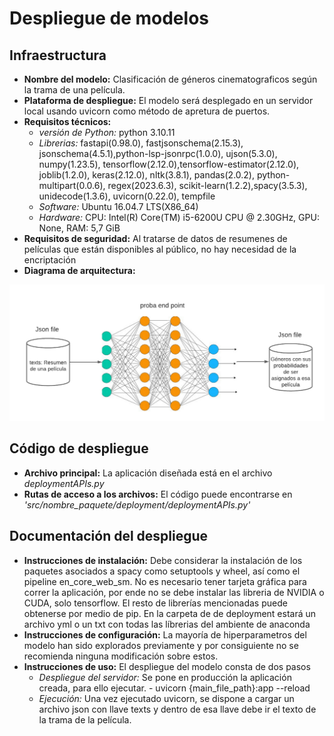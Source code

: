 # Despliegue de modelos

## Infraestructura

- **Nombre del modelo:** Clasificación de géneros cinematograficos según la trama de una película.
- **Plataforma de despliegue:** El modelo será desplegado en un servidor local usando uvicorn como método de apretura de puertos.
- **Requisitos técnicos:** 
    - *versión de Python:* python 3.10.11
    - *Librerias:* fastapi(0.98.0), fastjsonschema(2.15.3), jsonschema(4.5.1),python-lsp-jsonrpc(1.0.0), ujson(5.3.0), numpy(1.23.5), tensorflow(2.12.0),tensorflow-estimator(2.12.0),
      joblib(1.2.0), keras(2.12.0), nltk(3.8.1), pandas(2.0.2), python-multipart(0.0.6), regex(2023.6.3), scikit-learn(1.2.2),spacy(3.5.3), unidecode(1.3.6), uvicorn(0.22.0), tempfile
    - *Software:* Ubuntu 16.04.7 LTS(X86_64)
    - *Hardware:* CPU: Intel(R) Core(TM) i5-6200U CPU @ 2.30GHz, GPU: None, RAM: 5,7 GiB
- **Requisitos de seguridad:** Al tratarse de datos de resumenes de películas que están disponibles al  público, no hay necesidad de la encriptación
- **Diagrama de arquitectura:**

![tcga_example](images/Arquitectura.png)

## Código de despliegue

- **Archivo principal:** La aplicación diseñada está en el archivo *deploymentAPIs.py*
- **Rutas de acceso a los archivos:** El código puede encontrarse en *'src/nombre_paquete/deployment/deploymentAPIs.py'*

## Documentación del despliegue

- **Instrucciones de instalación:** Debe considerar la instalación de los paquetes asociados a spacy como setuptools y wheel, así como el pipeline en_core_web_sm. No es necesario tener tarjeta gráfica para correr la aplicación, por ende no se debe instalar las libreria de NVIDIA o CUDA, solo tensorflow. El resto de librerías mencionadas puede obtenerse por medio de pip. En la carpeta de de deployment estará un archivo yml o un txt con todas  las líbrerias del ambiente de anaconda
- **Instrucciones de configuración:** La mayoría de hiperparametros del modelo han sido explorados previamente y por consiguiente no se recomienda ninguna modificación sobre estos.
- **Instrucciones de uso:** El despliegue del modelo consta de dos pasos
    - *Despliegue del servidor:* Se pone en producción la aplicación creada, para ello ejecutar.
          - uvicorn {main_file_path}:app --reload 
    - *Ejecución:* Una vez ejecutado uvicorn, se dispone a cargar un archivo json con  llave texts y  dentro de esa llave debe ir  el texto de  la trama de la película.
